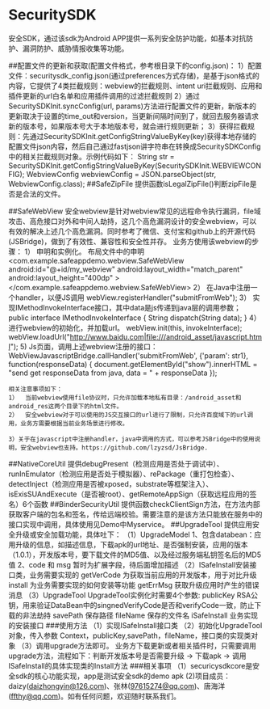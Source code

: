 # SecuritySDK
安全SDK，通过该sdk为Android APP提供一系列安全防护功能，如基本对抗防护、漏洞防护、威胁情报收集等功能。

##配置文件的更新和获取(配置文件格式，参考根目录下的config.json)：
	1）配置文件：securitysdk_config.json(通过preferences方式存储)，是基于json格式的内容，它提供了4类拦截规则：webview的拦截规则、intent uri拦截规则、应用和插件更新的url白名单和应用插件调用的过滤拦截规则
	2）通过SecuritySDKInit.syncConfig(url, params)方法进行配置文件的更新，新版本的更新取决于设置的time_out和version，当更新间隔时间到了，就回去服务器请求新的版本号，如果版本号大于本地版本号，就会进行规则更新；
	3）获得拦截规则：先通过SecuritySDKInit.getConfigStringValueByKey(key)获得本地存储的配置文件json内容，然后自己通过fastjson讲字符串在转换成SecuritySDKConfig中的相关拦截规则对象。示例代码如下：
	String str = SecuritySDKInit.getConfigStringValueByKey(SecuritySDKInit.WEBVIEWCONFIG);
	WebviewConfig webviewConfig = JSON.parseObject(str, WebviewConfig.class);
##SafeZipFile
	提供函数isLegalZipFile()判断zipFile是否是合法的文件。

##SafeWebView
	安全webview是针对webview常见的远程命令执行漏洞，file域攻击、高危接口对外和中间人劫持，这几个高危漏洞设计的安全webview，可以有效的解决上述几个高危漏洞。同时参考了微信、支付宝和github上的开源代码(JSBridge)，做到了有效性、兼容性和安全性并存。
    业务方使用该webview的步骤：
    1）	申明和实例化。
    布局文件中的申明
    <com.example.safeappdemo.webview.SafeWebView
        android:id="@+id/my_webview"
        android:layout_width="match_parent"
        android:layout_height="400dp" >
    </com.example.safeappdemo.webview.SafeWebView>
    2）	在Java中注册一个handler，以便JS调用
    webView.registerHandler("submitFromWeb");
    3）	实现IMethodInvokeInterface接口，其中data是js传递到java层的调用参数；
    public interface IMethodInvokeInterface {
        String  dispatch(String data);
    }
    4）	进行webview的初始化，并加载url。
    webView.init(this, invokeInterface);
    webView.loadUrl("http://www.baidu.com|file:///android_asset/javascript.html");
    5) Js页面，调用上述webview注册的接口：
    WebViewJavascriptBridge.callHandler('submitFromWeb', {'param': str1}, function(responseData) {
    document.getElementById("show").innerHTML = "send get responseData from java, data = " + responseData
    });

    相关注意事项如下：
    1）	当前webview使用file协议时，只允许加载本地私有目录：/android_asset和android_res这两个目录下的html文件。
    2）	安全webview对于可以使用的JS交互接口的url进行了限制，只允许百度域下的url调用，业务方需要根据当前业务场景进行修改。

    3）关于在javascript中注册handler，java中调用的方式，可以参考JSBridge中的使用说明，安全webview也支持。https://github.com/lzyzsd/JsBridge.
##NativeCoreUtil
	提供debugPresent（检测应用是否处于调试中）、runInEmulator（检测应用是否处于模拟器）、rePackage（重打包检查）、
	detectInject（检测应用是否被xposed，substrate等框架注入）、isExisSUAndExecute（是否被root）、getRemoteAppSign（获取远程应用的签名）6个函数
##BinderSecurityUtil
    提供函数checkClientSign方法，在方法内部获取客户端的包名和签名，传给远端校验。需要注意的是该方法只能放在服务中的接口实现中调用，具体使用见Demo中Myservice。
##UpgradeTool
	提供应用安全升级或安全加载功能，具体吐下：
	（1）UpgradeModel
			1、包含databean：应用升级的信息，如描述信息，下载apk的url地址、是否强制安装，应用的版本（1.0.1），开发版本号，要下载文件的MD5值、以及经过服务端私钥签名后的MD5值
			2、code 和 msg 暂时为扩展字段，待后面增加描述
	（2）ISafeInstall安装接口类，业务需要实现的
			getVerCode 为获取当前应用的开发版本，用于对比升级
			install 为业务需要实现的如何安装等功能
			getErrMsg 获取升级应用时产生的错误消息
	（3）UpgradeTool
	        UpgradeTool实例化时需要4个参数:
	            publicKey RSA公钥，用来验证DataBean中的singnedVerifyCode是否和verifyCode一致，防止下载的非法劫持
                savePath  保存路径
                fileName  保存的文件名
                iSafeInstall  业务实现的安装接口
###使用方法
	（1）实现ISafeInstall接口类
	（2）初始化UpgradeTool对象，传入参数
			Context，publicKey,savePath，fileName，接口类的实现类对象
	（3）调用upgrade方法即可。
	业务方下载更新或者相关插件时，只需要调用upgrade方法，流程如下：判断开发版本号是否需要升级 -> 下载apk -> 调用ISafeInstall的具体实现类的Install方法
###相关事项
    （1）securicysdkcore是安全sdk的核心功能实现，app是测试安全sdk的demo apk
     (2)项目成员：daizy(daizhongyin@126.com)、张林(97615274@qq.com)、唐海洋(ffthy@qq.com)。如有任何问题，欢迎随时联系我们。
